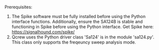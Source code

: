 Prerequisites:
1. The Spike software must be fully installed before using the Python interface functions. Additionally, ensure the SA124B is stable and functioning in Spike before using the Python interface. Get Spike here: https://signalhound.com/spike/
2. Qcrew uses the Python driver class 'Sa124' is in the module 'sa124.py'. This class only supports the freqeuncy sweep analysis mode.
